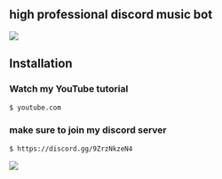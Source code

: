 ## high professional discord music bot 

![](https://github.com/mrmotchy/stuff/blob/main/Unbenannt.PNG)

## Installation

### Watch my YouTube tutorial 

```bash
$ youtube.com
```

### make sure to join my discord server 

```bash
$ https://discord.gg/9ZrzNkzeN4
```
![](https://github.com/mrmotchy/stuff/blob/main/Unben111annt.PNG)
